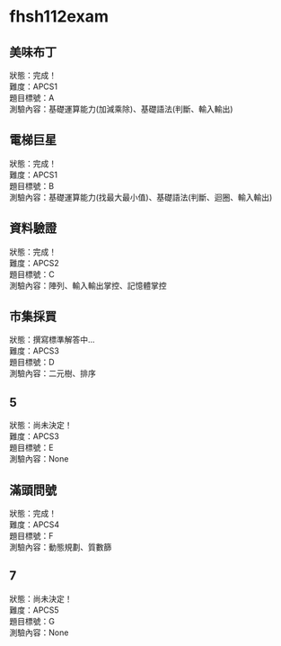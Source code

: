 # fhsh112exam
## 美味布丁
狀態：完成！  
難度：APCS1  
題目標號：A  
測驗內容：基礎運算能力(加減乘除)、基礎語法(判斷、輸入輸出)
## 電梯巨星
狀態：完成！  
難度：APCS1  
題目標號：B  
測驗內容：基礎運算能力(找最大最小值)、基礎語法(判斷、迴圈、輸入輸出)
## 資料驗證
狀態：完成！  
難度：APCS2  
題目標號：C  
測驗內容：陣列、輸入輸出掌控、記憶體掌控
## 市集採買
狀態：撰寫標準解答中...  
難度：APCS3  
題目標號：D  
測驗內容：二元樹、排序
## 5
狀態：尚未決定！  
難度：APCS3  
題目標號：E  
測驗內容：None
## 滿頭問號
狀態：完成！  
難度：APCS4  
題目標號：F  
測驗內容：動態規劃、質數篩
## 7
狀態：尚未決定！  
難度：APCS5  
題目標號：G  
測驗內容：None
